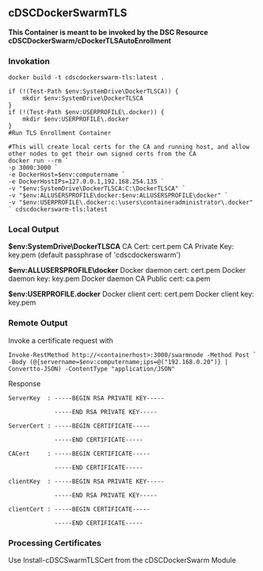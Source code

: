 ## cDSCDockerSwarmTLS

**This Container is meant to be invoked by the DSC Resource cDSCDockerSwarm/cDockerTLSAutoEnrollment**

### Invokation

```
docker build -t cdscdockerswarm-tls:latest .

if (!(Test-Path $env:SystemDrive\DockerTLSCA)) {
    mkdir $env:SystemDrive\DockerTLSCA             
}
if (!(Test-Path $env:USERPROFILE\.docker)) {
    mkdir $env:USERPROFILE\.docker
}            
#Run TLS Enrollment Container

#This will create local certs for the CA and running host, and allow other nodes to get their own signed certs from the CA            
docker run --rm `
-p 3000:3000 `
-e DockerHost=$env:computername `
-e DockerHostIPs=127.0.0.1,192.168.254.135 `
-v "$env:SystemDrive\DockerTLSCA:C:\DockerTLSCA" `
-v "$env:ALLUSERSPROFILE\docker:$env:ALLUSERSPROFILE\docker" `
-v "$env:USERPROFILE\.docker:c:\users\containeradministrator\.docker" ` cdscdockerswarm-tls:latest
```            
### Local Output 
**$env:SystemDrive\DockerTLSCA**
CA Cert: cert.pem 
CA Private Key: key.pem (default passphrase of 'cdscdockerswarm')

**$env:ALLUSERSPROFILE\docker**
Docker daemon cert: cert.pem
Docker daemon key: key.pem
Docker daemon CA Public cert: ca.pem

**$env:USERPROFILE\.docker**
Docker client cert: cert.pem
Docker client key: key.pem

### Remote Output 
Invoke a certificate request with 
```
Invoke-RestMethod http://<containerhost>:3000/swarmnode -Method Post `
-Body (@{servername=$env:computername;ips=@("192.168.0.20")} | Convertto-JSON) -ContentType "application/JSON"
```
Response
```
ServerKey  : -----BEGIN RSA PRIVATE KEY-----
             
             -----END RSA PRIVATE KEY-----
             
ServerCert : -----BEGIN CERTIFICATE-----
             
             -----END CERTIFICATE-----
             
CACert     : -----BEGIN CERTIFICATE-----
             
             -----END CERTIFICATE-----
             
clientKey  : -----BEGIN RSA PRIVATE KEY-----
             
             -----END RSA PRIVATE KEY-----
             
clientCert : -----BEGIN CERTIFICATE-----
                          
             -----END CERTIFICATE-----            

```
### Processing Certificates
 
 Use Install-cDSCSwarmTLSCert from the cDSCDockerSwarm Module